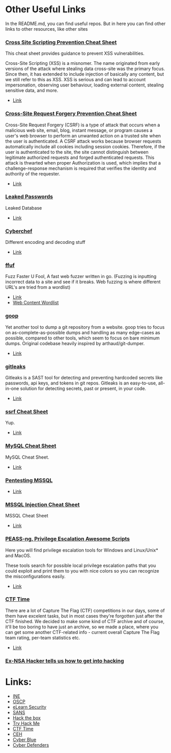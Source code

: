 # Other Useful Links

In the README.md, you can find useful repos. But in here you can find other links to other resources, like other sites

### [Cross Site Scripting Prevention Cheat Sheet](https://cheatsheetseries.owasp.org/cheatsheets/Cross_Site_Scripting_Prevention_Cheat_Sheet.html)
This cheat sheet provides guidance to prevent XSS vulnerabilities.

Cross-Site Scripting (XSS) is a misnomer. The name originated from early versions of the attack where stealing data cross-site was the primary focus. Since then, it has extended to include injection of basically any content, but we still refer to this as XSS. XSS is serious and can lead to account impersonation, observing user behaviour, loading external content, stealing sensitive data, and more.
- [Link](https://cheatsheetseries.owasp.org/cheatsheets/Cross_Site_Scripting_Prevention_Cheat_Sheet.html)


### [Cross-Site Request Forgery Prevention Cheat Sheet](https://cheatsheetseries.owasp.org/cheatsheets/Cross-Site_Request_Forgery_Prevention_Cheat_Sheet.html)
Cross-Site Request Forgery (CSRF) is a type of attack that occurs when a malicious web site, email, blog, instant message, or program causes a user's web browser to perform an unwanted action on a trusted site when the user is authenticated. A CSRF attack works because browser requests automatically include all cookies including session cookies. Therefore, if the user is authenticated to the site, the site cannot distinguish between legitimate authorized requests and forged authenticated requests. This attack is thwarted when proper Authorization is used, which implies that a challenge-response mechanism is required that verifies the identity and authority of the requester.
- [Link](https://cheatsheetseries.owasp.org/cheatsheets/Cross-Site_Request_Forgery_Prevention_Cheat_Sheet.html)


### [Leaked Passwords](https://github.com/danielmiessler/SecLists/tree/master/Passwords/Leaked-Databases)
Leaked Database
- [Link](https://github.com/danielmiessler/SecLists/tree/master/Passwords/Leaked-Databases)


### [Cyberchef](https://gchq.github.io/CyberChef/)
Different encoding and decoding stuff
- [Link](https://gchq.github.io/CyberChef/)

### [ffuf](https://github.com/ffuf/ffuf)
Fuzz Faster U Fool, A fast web fuzzer written in go. (Fuzzing is inputting incorrect data to a site and see if it breaks. Web fuzzing is where different URL's are tried from a wordlist)
- [Link](https://github.com/ffuf/ffuf)
- [Web Content Wordlist](https://github.com/danielmiessler/SecLists/blob/master/Discovery/Web-Content/quickhits.txt)


### [goop](https://github.com/deletescape/goop)
Yet another tool to dump a git repository from a website. goop tries to focus on as-complete-as-possible dumps and handling as many edge-cases as possible, compared to other tools, which seem to focus on bare minimum dumps. Original codebase heavily inspired by arthaud/git-dumper.
- [Link](https://github.com/deletescape/goop)


### [gitleaks](https://github.com/zricethezav/gitleaks)
Gitleaks is a SAST tool for detecting and preventing hardcoded secrets like passwords, api keys, and tokens in git repos. Gitleaks is an easy-to-use, all-in-one solution for detecting secrets, past or present, in your code.
- [Link](https://github.com/zricethezav/gitleaks)


### [ssrf Cheat Sheet](https://highon.coffee/blog/ssrf-cheat-sheet/)
Yup.
- [Link](https://highon.coffee/blog/ssrf-cheat-sheet/)


### [MySQL Cheat Sheet](https://www.mysqltutorial.org/mysql-cheat-sheet.aspx)
MySQL Cheat Sheet.
- [Link](https://www.mysqltutorial.org/mysql-cheat-sheet.aspx)

### [Pentesting MSSQL](https://book.hacktricks.xyz/network-services-pentesting/pentesting-mssql-microsoft-sql-server)
- [Link](https://book.hacktricks.xyz/network-services-pentesting/pentesting-mssql-microsoft-sql-server)


### [MSSQL Injection Cheat Sheet](https://pentestmonkey.net/cheat-sheet/sql-injection/mssql-sql-injection-cheat-sheet)
MSSQL Cheat Sheet
- [Link](https://pentestmonkey.net/cheat-sheet/sql-injection/mssql-sql-injection-cheat-sheet)


### [PEASS-ng, Privilege Escalation Awesome Scripts](https://github.com/carlospolop/PEASS-ng)
Here you will find privilege escalation tools for Windows and Linux/Unix* and MacOS.

These tools search for possible local privilege escalation paths that you could exploit and print them to you with nice colors so you can recognize the misconfigurations easily.
- [Link](https://github.com/carlospolop/PEASS-ng)

### [CTF Time](https://ctftime.org/ctfs)
There are a lot of Capture The Flag (CTF) competitions in our days, some of them have excelent tasks, but in most cases they're forgotten just after the CTF finished. We decided to make some kind of CTF archive and of course, it'll be too boring to have just an archive, so we made a place, where you can get some another CTF-related info - current overall Capture The Flag team rating, per-team statistics etc.
- [Link](https://ctftime.org/ctfs)


### [Ex-NSA Hacker tells us how to get into hacking](https://youtu.be/SFbV7sTSAlA)

Links:
================
- [INE](https://bit.ly/freeinetraining)
- [OSCP](https://www.offensive-security.com/courses-and-certifications/)
- [eLearn Security](https://elearnsecurity.com)
- [SANS](https://www.sans.org/)
- [Hack the box](https://www.hackthebox.eu/)
- [Try Hack Me](https://tryhackme.com/)
- [CTF Time](https://ctftime.org/ctf-wtf/)
- [CEH](https://www.eccouncil.org/programs/certified-ethical-hacker-ceh/)
- [Cyber Blue](https://securityblue.team/)
- [Cyber Defenders](https://cyberdefenders.org/)
